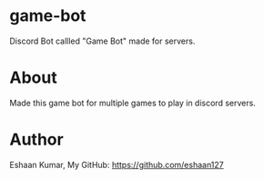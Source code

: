 # game-bot
Discord Bot callled "Game Bot" made for servers.

# About
Made this game bot for multiple games to play in discord servers.

# Author
Eshaan Kumar,
My GitHub: https://github.com/eshaan127
